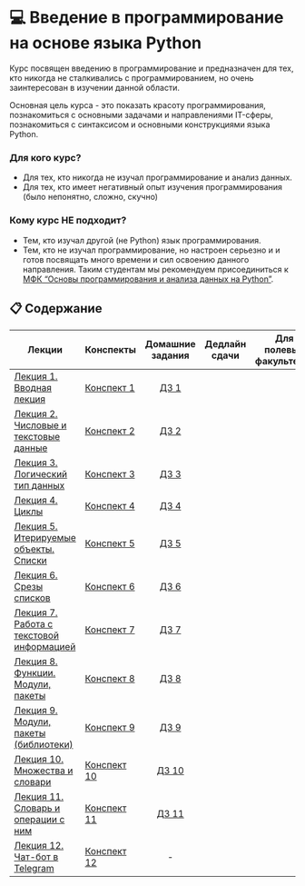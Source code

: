 # 💻 Введение в программирование на основе языка Python

Курс посвящен введению в программирование и предназначен для тех, кто никогда не сталкивались с программированием, но очень заинтересован в изучении данной области.

Основная цель курса - это показать красоту программирования, познакомиться с основными задачами и направлениями IT-сферы, познакомиться с синтаксисом и основными конструкциями языка Python.

### Для кого курс?

* Для тех, кто никогда не изучал программирование и анализ данных.
* Для тех, кто имеет негативный опыт изучения программирования (было непонятно, сложно, скучно)

### Кому курс НЕ подходит?

* Тем, кто изучал другой (не Python) язык программирования.
* Тем, кто не изучал программирование, но настроен серьезно и и готов посвящать много времени и сил освоению данного направления.
Таким студентам мы рекомендуем присоединиться к [МФК “Основы программирования и анализа данных на Python”](https://teach-in.ru/course/python-programming-and-data-analysis-basics).

## 📋 Содержание

Лекции | Конспекты | Домашние задания | Дедлайн сдачи | Для полевых факультетов
|----|----|:----:|:----:|:----:|
| [Лекция 1. Вводная лекция](https://youtu.be/9gycE4zmtj0) | [Конспект 1]() | [ДЗ 1](https://contest.yandex.ru/contest/35744/problems/) |||
| [Лекция 2. Числовые и текстовые данные](https://youtu.be/WS2bg4gyh8w) | [Конспект 2]() | [ДЗ 2](https://contest.yandex.ru/contest/35454/problems/) |||
| [Лекция 3. Логический тип данных](https://youtu.be/aYwuHbBwdck) | [Конспект 3]() | [ДЗ 3](https://contest.yandex.ru/contest/36261/problems/) |||
| [Лекция 4. Циклы](https://youtu.be/JMD3Ebgtu2U) | [Конспект 4]() | [ДЗ 4](https://contest.yandex.ru/contest/36488/problems/) |||
| [Лекция 5. Итерируемые объекты. Списки](https://youtu.be/Z-2JEYs5VKM) | [Конспект 5]() | [ДЗ 5](https://contest.yandex.ru/contest/36713/problems/) |||
| [Лекция 6. Срезы списков](https://youtu.be/tlp2R6uKBfw) | [Конспект 6]() | [ДЗ 6](https://contest.yandex.ru/contest/36942/problems/) |||
| [Лекция 7. Работа с текстовой информацией](https://youtu.be/OA9OiCuNlOI) | [Конспект 7]() | [ДЗ 7](https://contest.yandex.ru/contest/37238/problems/) |||
| [Лекция 8. Функции. Модули, пакеты](https://youtu.be/LuqdvFE3ULk) | [Конспект 8]() | [ДЗ 8](https://contest.yandex.ru/contest/37468/problems) |||
| [Лекция 9. Модули, пакеты (библиотеки)](https://youtu.be/WhH4l578shk) | [Конспект 9]() | [ДЗ 9](https://contest.yandex.ru/contest/37578/problems) |||
| [Лекция 10. Множества и словари](https://youtu.be/XD-l0Nhi_iY) | [Конспект 10]() | [ДЗ 10](https://contest.yandex.ru/contest/37751/problems) |||
| [Лекция 11. Словарь и операции с ним](https://youtu.be/ffW_HeusBpA) | [Конспект 11]() | [ДЗ 11](https://contest.yandex.ru/contest/37830/problems/) |||
| [Лекция 12. Чат-бот в Telegram](https://youtu.be/irQC408YSD8) | [Конспект 12]() | - |||
